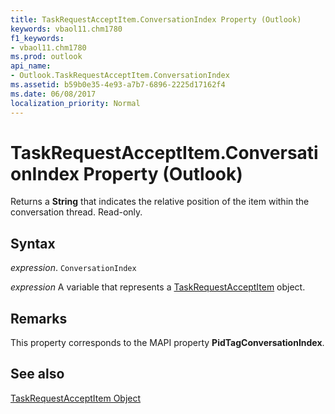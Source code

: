 ```yaml
---
title: TaskRequestAcceptItem.ConversationIndex Property (Outlook)
keywords: vbaol11.chm1780
f1_keywords:
- vbaol11.chm1780
ms.prod: outlook
api_name:
- Outlook.TaskRequestAcceptItem.ConversationIndex
ms.assetid: b59b0e35-4e93-a7b7-6896-2225d17162f4
ms.date: 06/08/2017
localization_priority: Normal
---
```



# TaskRequestAcceptItem.ConversationIndex Property (Outlook)

Returns a  **String** that indicates the relative position of the item within the conversation thread. Read-only.


## Syntax

_expression_. `ConversationIndex`

_expression_ A variable that represents a [TaskRequestAcceptItem](./Outlook.TaskRequestAcceptItem.md) object.


## Remarks

This property corresponds to the MAPI property  **PidTagConversationIndex**.


## See also


[TaskRequestAcceptItem Object](Outlook.TaskRequestAcceptItem.md)

